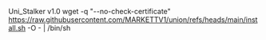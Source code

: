 
Uni_Stalker v1.0
wget -q "--no-check-certificate" https://raw.githubusercontent.com/MARKETTV1/union/refs/heads/main/install.sh -O - | /bin/sh
